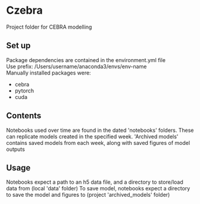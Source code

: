 # Czebra
Project folder for CEBRA modelling

## Set up
Package dependencies are contained in the environment.yml file  
Use prefix: /Users/username/anaconda3/envs/env-name  
Manually installed packages were:
- cebra
- pytorch
- cuda

## Contents
Notebooks used over time are found in the dated 'notebooks' folders. These can replicate models 
created in the specified week. 
'Archived models' contains saved models from each week, along with saved figures of model outputs

## Usage
Notebooks expect a path to an h5 data file, and a directory to store/load data from (local 'data' folder)
To save model, notebooks expect a directory to save the model and figures to (project 'archived_models' folder)
